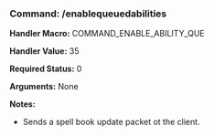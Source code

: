 ### Command: /enablequeuedabilities

**Handler Macro:** COMMAND_ENABLE_ABILITY_QUE

**Handler Value:** 35

**Required Status:** 0

**Arguments:**
None

**Notes:**
- Sends a spell book update packet ot the client.